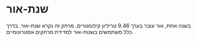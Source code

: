 # שנת-אור

בשנה אחת, אור עובר בערך 9.46 טריליון קילומטרים. מרחק זה נקרא שנת-אור. בדרך כלל
משתמשים בשנות-אור למדידת מרחקים אסטרונומיים.
